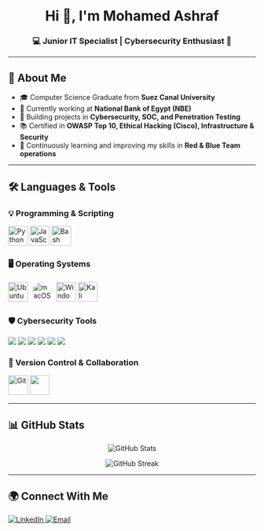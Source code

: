 <h1 align="center">Hi 👋, I'm Mohamed Ashraf</h1>
<h3 align="center">💻 Junior IT Specialist | Cybersecurity Enthusiast 🔐</h3>

---

## 🚀 About Me
- 🎓 Computer Science Graduate from **Suez Canal University**  
- 🏦 Currently working at **National Bank of Egypt (NBE)**  
- 🔭 Building projects in **Cybersecurity, SOC, and Penetration Testing**  
- 📚 Certified in **OWASP Top 10, Ethical Hacking (Cisco), Infrastructure & Security**  
- 🌱 Continuously learning and improving my skills in **Red & Blue Team operations**  

---

## 🛠️ Languages & Tools

### 💡 Programming & Scripting
<p align="left">
  <img src="https://cdn.jsdelivr.net/gh/devicons/devicon/icons/python/python-original.svg" alt="Python" width="40" height="40"/>
  <img src="https://cdn.jsdelivr.net/gh/devicons/devicon/icons/javascript/javascript-original.svg" alt="JavaScript" width="40" height="40"/>
  <img src="https://cdn.jsdelivr.net/gh/devicons/devicon/icons/bash/bash-original.svg" alt="Bash" width="40" height="40"/>
</p>

### 🖥️ Operating Systems
<p align="left">
  <!-- Ubuntu (Orange logo) -->
  <img src="https://assets.ubuntu.com/v1/29985a98-ubuntu-logo32.png" alt="Ubuntu" width="40" height="40"/>
  
  <!-- macOS (White Apple logo) -->
  <img src="https://logodownload.org/wp-content/uploads/2013/12/apple-logo-2-1.png" alt="macOS" width="40" height="40" style="background-color:#fffff; border-radius:50%; padding:5px;"/>
  
  <!-- Windows -->
  <img src="https://cdn.jsdelivr.net/gh/devicons/devicon/icons/windows8/windows8-original.svg" alt="Windows" width="40" height="40"/>
  
  <!-- Kali Linux -->
  <img src="https://upload.wikimedia.org/wikipedia/commons/2/2b/Kali-dragon-icon.svg" alt="Kali Linux" width="40" height="40"/>
</p>



### 🛡️ Cybersecurity Tools
<p align="left">
  <img src="https://img.shields.io/badge/Nmap-00599C?style=for-the-badge&logo=gnu-bash&logoColor=white"/>
  <img src="https://img.shields.io/badge/Wireshark-1679A7?style=for-the-badge&logo=wireshark&logoColor=white"/>
  <img src="https://img.shields.io/badge/Splunk-000000?style=for-the-badge&logo=splunk&logoColor=white"/>
  <img src="https://img.shields.io/badge/Suricata-E34F26?style=for-the-badge&logo=suricata&logoColor=white"/>
  <img src="https://img.shields.io/badge/Snort-FF69B4?style=for-the-badge"/>
  <img src="https://img.shields.io/badge/Burp_Suite-FF6633?style=for-the-badge&logo=burp-suite&logoColor=white"/>
</p>


### 🧰 Version Control & Collaboration
<p align="left">
  <img src="https://cdn.jsdelivr.net/gh/devicons/devicon/icons/git/git-original.svg" alt="Git" width="40" height="40"/>
  <img src="https://cdn.jsdelivr.net/gh/devicons/devicon/icons/github/github-original.svg" alt="GitHub" style="color:#ffff; width="40" height="40"/>
</p>

---

## 📊 GitHub Stats
<p align="center">
  <img src="https://github-readme-stats.vercel.app/api?username=MohamedAshrafElRokh&show_icons=true&theme=tokyonight" alt="GitHub Stats" />
</p>

<p align="center">
  <img src="https://github-readme-streak-stats.herokuapp.com/?user=MohamedAshrafElRokh&theme=tokyonight" alt="GitHub Streak" />
</p>

---

## 🌍 Connect With Me
<p align="left">
  <a href="https://www.linkedin.com/in/mohamed-ashraf](https://www.linkedin.com/in/mohamedashrafkamal/" target="_blank">
    <img src="https://img.shields.io/badge/LinkedIn-%230077B5.svg?&logo=linkedin&logoColor=white" alt="LinkedIn" />
  </a>
  <a href="mailto:mohamedashraf@example.com">
    <img src="https://img.shields.io/badge/Email-D14836?&logo=gmail&logoColor=white" alt="Email" />
  </a>
</p>
